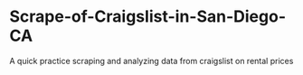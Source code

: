# Scrape-of-Craigslist-in-San-Diego-CA
A quick practice scraping and analyzing data from craigslist on rental prices
